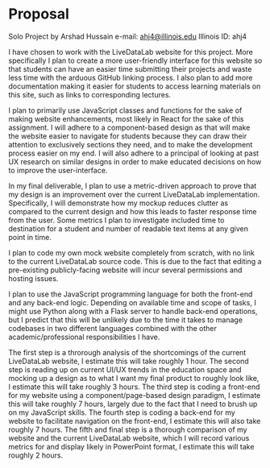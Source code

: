# Proposal
Solo Project by Arshad Hussain
e-mail: ahj4@illinois.edu
Illinois ID: ahj4

I have chosen to work with the LiveDataLab website for this project. More specifically I plan to create a more user-friendly interface for this website so that students can have an easier time submitting their projects and waste less time with the arduous GitHub linking process. I also plan to add more documentation making it easier for students to access learning materials on this site, such as links to corresponding lectures.

I plan to primarily use JavaScript classes and functions for the sake of making website enhancements, most likely in React for the sake of this assignment. I will adhere to a component-based design as that will make the website easier to navigate for students because they can draw their attention to exclusively sections they need, and to make the development process easier on my end. I will also adhere to a principal of looking at past UX research on similar designs in order to make educated decisions on how to improve the user-interface.

In my final deliverable, I plan to use a metric-driven approach to prove that my design is an improvement over the current LiveDataLab implementation. Specifically, I will demonstrate how my mockup reduces clutter as compared to the current design and how this leads to faster response time from the user. Some metrics I plan to investigate included time to destination for a student and number of readable text items at any given point in time.

I plan to code my own mock website completely from scratch, with no link to the current LiveDataLab source code. This is due to the fact that editing a pre-existing publicly-facing website will incur several permissions and hosting issues.

I plan to use the JavaScript programming language for both the front-end and any back-end logic. Depending on available time and scope of tasks, I might use Python along with a Flask server to handle back-end operations, but I predict that this will be unlikely due to the time it takes to manage codebases in two different languages combined with the other academic/professional responsibilities I have.

The first step is a throrough analysis of the shortcomings of the current LiveDataLab website, I estimate this will take roughly 1 hour.
The second step is reading up on current UI/UX trends in the education space and mocking up a design as to what I want my final product to roughly look like, I estimate this will take roughly 3 hours.
The third step is coding a front-end for my website using a component/page-based design paradigm, I estimate this will take roughly 7 hours, largely due to the fact that I need to brush up on my JavaScript skills.
The fourth step is coding a back-end for my website to facilitate navigation on the front-end, I estimate this will also take roughly 7 hours.
The fifth and final step is a thorough comparison of my website and the current LiveDataLab website, which I will record various metrics for and display likely in PowerPoint format, I estimate this will take roughly 2 hours.
